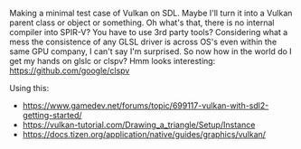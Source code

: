 Making a minimal test case of Vulkan on SDL.
Maybe I'll turn it into a Vulkan parent class or object or something.
Oh what's that, there is no internal compiler into SPIR-V?  You have to use 3rd party tools?  Considering what a mess the consistence of any GLSL driver is across OS's even within the same GPU company, I can't say I'm surprised.
So now how in the world do I get my hands on glslc or clspv?
Hmm looks interesting: https://github.com/google/clspv

Using this:

- https://www.gamedev.net/forums/topic/699117-vulkan-with-sdl2-getting-started/
- https://vulkan-tutorial.com/Drawing_a_triangle/Setup/Instance
- https://docs.tizen.org/application/native/guides/graphics/vulkan/


